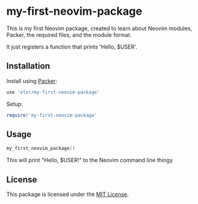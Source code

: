 # my-first-neovim-package

This is my first Neovim package, created to learn about Neovim modules, Packer, the required files, and the module format.

It just registers a function that prints 'Hello, $USER'.

## Installation

Install using [Packer](https://github.com/wbthomason/packer.nvim):

```lua
use 'elor/my-first-neovim-package'
```

Setup:

```lua
require('my-first-neovim-package'
```

## Usage

```lua
my_first_neovim_package()
```

This will print "Hello, $USER!" to the Neovim command line thingy

## License

This package is licensed under the [MIT License](LICENSE).
